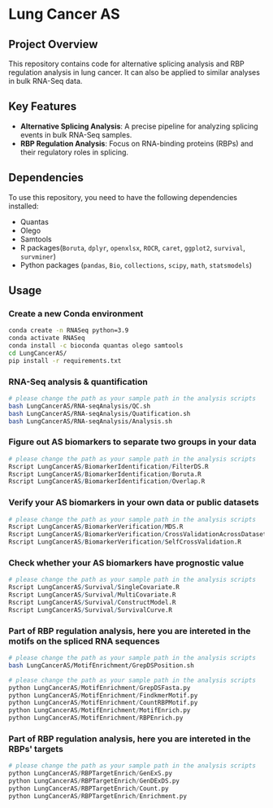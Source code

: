 # Lung Cancer AS

## Project Overview

This repository contains code for alternative splicing analysis and RBP regulation analysis in lung cancer. It can also be applied to similar analyses in bulk RNA-Seq data.

## Key Features

- **Alternative Splicing Analysis**: A precise pipeline for analyzing splicing events in bulk RNA-Seq samples.
- **RBP Regulation Analysis**: Focus on RNA-binding proteins (RBPs) and their regulatory roles in splicing.

## Dependencies

To use this repository, you need to have the following dependencies installed:

- Quantas
- Olego
- Samtools
- R packages(`Boruta`, `dplyr`, `openxlsx`, `ROCR`, `caret`, `ggplot2`, `survival`, `survminer`)
- Python packages (`pandas`, `Bio`, `collections`, `scipy`, `math`, `statsmodels`)

## Usage

### Create a new Conda environment

```bash
conda create -n RNASeq python=3.9
conda activate RNASeq
conda install -c bioconda quantas olego samtools
cd LungCancerAS/
pip install -r requirements.txt
```

### RNA-Seq analysis & quantification

```bash
# please change the path as your sample path in the analysis scripts
bash LungCancerAS/RNA-seqAnalysis/QC.sh
bash LungCancerAS/RNA-seqAnalysis/Quatification.sh
bash LungCancerAS/RNA-seqAnalysis/Analysis.sh
```

### Figure out AS biomarkers to separate two groups in your data

```r
# please change the path as your sample path in the analysis scripts
Rscript LungCancerAS/BiomarkerIdentification/FilterDS.R
Rscript LungCancerAS/BiomarkerIdentification/Boruta.R
Rscript LungCancerAS/BiomarkerIdentification/Overlap.R
```

### Verify your AS biomarkers in your own data or public datasets

```r
# please change the path as your sample path in the analysis scripts
Rscript LungCancerAS/BiomarkerVerification/MDS.R
Rscript LungCancerAS/BiomarkerVerification/CrossValidationAcrossDatasets.R
Rscript LungCancerAS/BiomarkerVerification/SelfCrossValidation.R
```

### Check whether your AS biomarkers have prognostic value

```r
# please change the path as your sample path in the analysis scripts
Rscript LungCancerAS/Survival/SingleCovariate.R
Rscript LungCancerAS/Survival/MultiCovariate.R
Rscript LungCancerAS/Survival/ConstructModel.R
Rscript LungCancerAS/Survival/SurvivalCurve.R
```

### Part of RBP regulation analysis, here you are intereted in the motifs on the spliced RNA sequences

```bash
# please change the path as your sample path in the analysis scripts
bash LungCancerAS/MotifEnrichment/GrepDSPosition.sh
```

```python
# please change the path as your sample path in the analysis scripts
python LungCancerAS/MotifEnrichment/GrepDSFasta.py
python LungCancerAS/MotifEnrichment/FindkmerMotif.py
python LungCancerAS/MotifEnrichment/CountRBPMotif.py
python LungCancerAS/MotifEnrichment/MotifEnrich.py
python LungCancerAS/MotifEnrichment/RBPEnrich.py
```

### Part of RBP regulation analysis, here you are intereted in the RBPs' targets

```python
# please change the path as your sample path in the analysis scripts
python LungCancerAS/RBPTargetEnrich/GenExS.py
python LungCancerAS/RBPTargetEnrich/GenDExDS.py
python LungCancerAS/RBPTargetEnrich/Count.py
python LungCancerAS/RBPTargetEnrich/Enrichment.py

```







